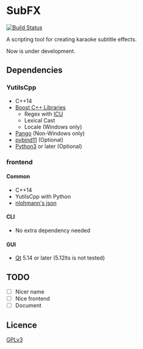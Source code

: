 # SubFX

[![Build Status](https://travis-ci.com/fdar0536/SubFX.svg?branch=master)](https://travis-ci.com/fdar0536/SubFX)

A scripting tool for creating karaoke subtitle effects.

Now is under development.

## Dependencies

### YutilsCpp

- C++14
- [Boost C++ Libraries](https://www.boost.org)
  - Regex with [ICU](http://site.icu-project.org)
  - Lexical Cast
  - Locale (Windows only)
- [Pango](https://pango.gnome.org) (Non-Windows only)
- [pybind11](https://github.com/pybind/pybind11) (Optional)
- [Python3](https://www.python.org) or later (Optional)

### frontend

#### Common

- C++14
- YutilsCpp with Python
- [nlohmann's json](https://github.com/nlohmann/json)

#### CLI

- No extra dependency needed

#### GUI

- [Qt](https://www.qt.io) 5.14 or later (5.12lts is not tested)

## TODO

- [ ] Nicer name
- [ ] Nice frontend
- [ ] Document

## Licence

[GPLv3](https://www.gnu.org/licenses/gpl-3.0.html)
